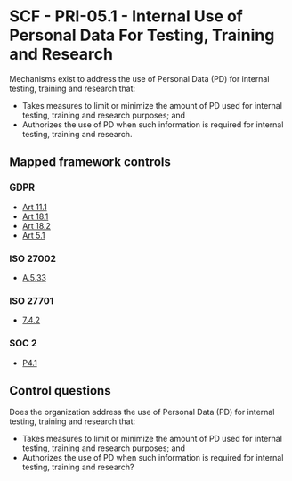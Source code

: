 # SCF - PRI-05.1 - Internal Use of Personal Data For Testing, Training and Research
Mechanisms exist to address the use of Personal Data (PD) for internal testing, training and research that:
 - Takes measures to limit or minimize the amount of PD used for internal testing, training and research purposes; and
 - Authorizes the use of PD when such information is required for internal testing, training and research.
## Mapped framework controls
### GDPR
- [Art 11.1](../gdpr/art11.md#Article-111)
- [Art 18.1](../gdpr/art18.md#Article-181)
- [Art 18.2](../gdpr/art18.md#Article-182)
- [Art 5.1](../gdpr/art5.md#Article-51)
  
### ISO 27002
- [A.5.33](../iso27002/a-5.md#a533)
  
### ISO 27701
- [7.4.2](../iso27701/742.md)
  
### SOC 2
- [P4.1](../soc2/p41.md)
  
## Control questions
Does the organization address the use of Personal Data (PD) for internal testing, training and research that:
 - Takes measures to limit or minimize the amount of PD used for internal testing, training and research purposes; and
 - Authorizes the use of PD when such information is required for internal testing, training and research?
  